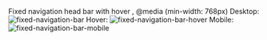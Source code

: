 Fixed navigation head bar with hover , @media (min-width: 768px)
Desktop:  ![fixed-navigation-bar](https://user-images.githubusercontent.com/122210348/216456861-7dfbc722-148f-46d0-97e0-ef7a975ce10d.png)
Hover:  ![fixed-navigation-bar-hover](https://user-images.githubusercontent.com/122210348/216456910-2e945fda-514a-4d8c-b44a-fbf31a2150cf.png)
Mobile:  ![fixed-navigation-bar-mobile](https://user-images.githubusercontent.com/122210348/216456961-2661ccd7-d6f0-4f2d-a0c0-0812f46f9da6.png)
